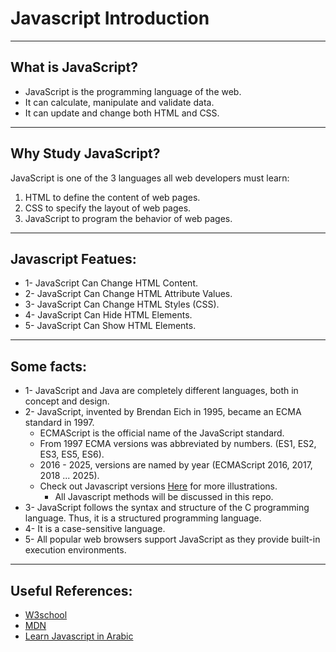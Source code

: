 # Javascript Introduction
---
## What is JavaScript?
   - JavaScript is the programming language of the web.
   - It can calculate, manipulate and validate data.
   - It can update and change both HTML and CSS.

---

## Why Study JavaScript?
JavaScript is one of the 3 languages all web developers must learn:
   1. HTML to define the content of web pages.
   2. CSS to specify the layout of web pages.
   3. JavaScript to program the behavior of web pages.

---

## Javascript Featues:
 - 1- JavaScript Can Change HTML Content.
 - 2- JavaScript Can Change HTML Attribute Values.
 - 3- JavaScript Can Change HTML Styles (CSS).
 - 4- JavaScript Can Hide HTML Elements.
 - 5- JavaScript Can Show HTML Elements.

---

## Some facts:
  - 1- JavaScript and Java are completely different languages, both in concept and design.
  - 2- JavaScript, invented by Brendan Eich in 1995, became an ECMA standard in 1997.
    - ECMAScript is the official name of the JavaScript standard.
    - From 1997 ECMA versions was abbreviated by numbers. (ES1, ES2, ES3, ES5, ES6).
    - 2016 - 2025, versions are named by year (ECMAScript 2016, 2017, 2018 ... 2025).
    - Check out Javascript versions [Here](https://www.w3schools.com/js/js_versions.asp) for more illustrations.
      - All Javascript methods will be discussed in this repo.
 - 3- JavaScript follows the syntax and structure of the C programming language. Thus, it is a structured programming language.
 - 4- It is a case-sensitive language.
 - 5- All popular web browsers support JavaScript as they provide built-in execution environments.

----

## Useful References: 
  - [W3school](https://www.w3schools.com/)
  - [MDN](https://developer.mozilla.org/en-US/)
  - [Learn Javascript in Arabic](https://www.youtube.com/playlist?list=PLDoPjvoNmBAx3kiplQR_oeDqLDBUDYwVv)

  
